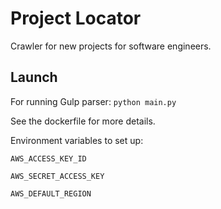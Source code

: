 # Project Locator

Crawler for new projects for software engineers.

## Launch

For running Gulp parser:
`python main.py`

See the dockerfile for more details.

Environment variables to set up:

`AWS_ACCESS_KEY_ID`

`AWS_SECRET_ACCESS_KEY`

`AWS_DEFAULT_REGION`


